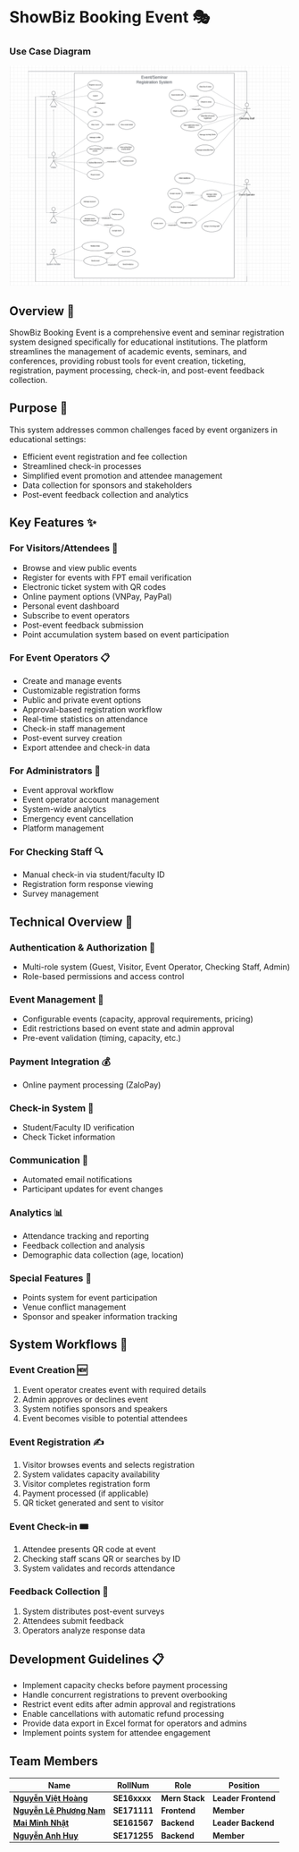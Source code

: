 
# ShowBiz Booking Event 🎭

### Use Case Diagram

![Project Relational Schema](https://github.com/SUMMER2024-SWP391/ShowBiz_Booking_Event_BE/blob/main/imgs/relational_schema.png)

## Overview 🌟

ShowBiz Booking Event is a comprehensive event and seminar registration system designed specifically for educational institutions. The platform streamlines the management of academic events, seminars, and conferences, providing robust tools for event creation, ticketing, registration, payment processing, check-in, and post-event feedback collection.

## Purpose 🎯

This system addresses common challenges faced by event organizers in educational settings:

- Efficient event registration and fee collection
- Streamlined check-in processes
- Simplified event promotion and attendee management
- Data collection for sponsors and stakeholders
- Post-event feedback collection and analytics

## Key Features ✨

### For Visitors/Attendees 👥
- Browse and view public events
- Register for events with FPT email verification
- Electronic ticket system with QR codes
- Online payment options (VNPay, PayPal)
- Personal event dashboard
- Subscribe to event operators
- Post-event feedback submission
- Point accumulation system based on event participation

### For Event Operators 📋
- Create and manage events
- Customizable registration forms
- Public and private event options
- Approval-based registration workflow
- Real-time statistics on attendance
- Check-in staff management
- Post-event survey creation
- Export attendee and check-in data

### For Administrators 👑
- Event approval workflow
- Event operator account management
- System-wide analytics
- Emergency event cancellation
- Platform management

### For Checking Staff 🔍
- Manual check-in via student/faculty ID
- Registration form response viewing
- Survey management

## Technical Overview 🔧

### Authentication & Authorization 🔐
- Multi-role system (Guest, Visitor, Event Operator, Checking Staff, Admin)
- Role-based permissions and access control

### Event Management 📅
- Configurable events (capacity, approval requirements, pricing)
- Edit restrictions based on event state and admin approval
- Pre-event validation (timing, capacity, etc.)

### Payment Integration 💰
- Online payment processing (ZaloPay)

### Check-in System 📲
- Student/Faculty ID verification
- Check Ticket information

### Communication 📧
- Automated email notifications
- Participant updates for event changes

### Analytics 📊
- Attendance tracking and reporting
- Feedback collection and analysis
- Demographic data collection (age, location)

### Special Features 🌟
- Points system for event participation
- Venue conflict management
- Sponsor and speaker information tracking

## System Workflows 🔄

### Event Creation 🆕
1. Event operator creates event with required details
2. Admin approves or declines event
3. System notifies sponsors and speakers
4. Event becomes visible to potential attendees

### Event Registration ✍️
1. Visitor browses events and selects registration
2. System validates capacity availability
3. Visitor completes registration form
4. Payment processed (if applicable)
5. QR ticket generated and sent to visitor

### Event Check-in 🎟️
1. Attendee presents QR code at event
2. Checking staff scans QR or searches by ID
3. System validates and records attendance

### Feedback Collection 📝
1. System distributes post-event surveys
2. Attendees submit feedback
3. Operators analyze response data

## Development Guidelines 📋

- Implement capacity checks before payment processing
- Handle concurrent registrations to prevent overbooking
- Restrict event edits after admin approval and registrations
- Enable cancellations with automatic refund processing
- Provide data export in Excel format for operators and admins
- Implement points system for attendee engagement

## Team Members

| Name                    	| RollNum      	| Role      	| Position                      	|
|-------------------------	|------------	|------------	|-------------------------------	|
| [**Nguyễn Việt Hoàng**](https://github.com/hoangday185) 	| **SE16xxxx** 	| **Mern Stack** 	| **Leader Frontend** 	|
| [**Nguyễn Lê Phương Nam**](https://github.com/HenryDev1553) | **SE171111** 	| **Frontend** 	| **Member**                    	|
| [**Mai Minh Nhật**](https://github.com/minatisleeping)  	| **SE161567** 	| **Backend** 	| **Leader Backend**                    	|
| [**Nguyễn Anh Huy**](https://github.com/kle1603)        	| **SE171255** 	| **Backend** | **Member**           	|
